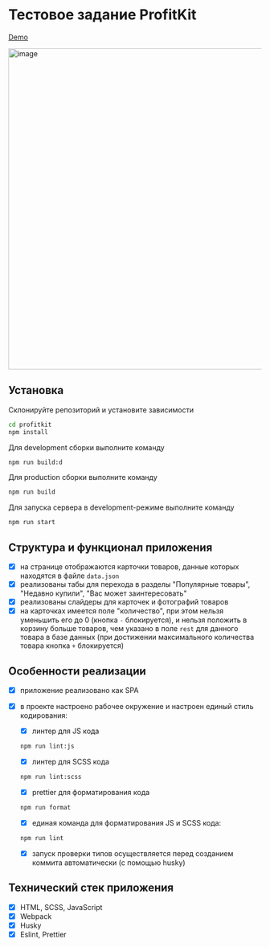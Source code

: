 # Тестовое задание ProfitKit

[Demo]()

<img width="639" alt="image" src="https://user-images.githubusercontent.com/88904845/218285184-ce3a7abe-5a62-444b-aa70-4a8c5ff800d6.png">
 
## Установка

Склонируйте репозиторий и установите зависимости

```sh
cd profitkit
npm install
```

Для development сборки выполните команду

```sh
npm run build:d
```

Для production сборки выполните команду

```sh
npm run build
```

Для запуска сервера в development-режиме выполните команду

```sh
npm run start
```

## Структура и функционал приложения

- [x] на странице отображаются карточки товаров, данные которых находятся в файле `data.json`
- [x] реализованы табы для перехода в разделы "Популярные товары", "Недавно купили", "Вас может заинтересовать"
- [x] реализованы слайдеры для карточек и фотографий товаров
- [x] на карточках имеется поле "количество", при этом нельзя уменьшить его до 0 (кнопка `-` блокируется), и нельзя положить в корзину больше товаров, чем указано в поле `rest` для данного товара в базе данных (при достижении максимального количества товара кнопка `+` блокируется)

## Особенности реализации

- [x] приложение реализовано как SPA
- [x] в проекте настроено рабочее окружение и настроен единый стиль кодирования:

  - [x] линтер для JS кода

  ```sh
  npm run lint:js
  ```

  - [x] линтер для SCSS кода

  ```sh
  npm run lint:scss
  ```

  - [x] prettier для форматирования кода

  ```sh
  npm run format
  ```

  - [x] единая команда для форматирования JS и SCSS кода:

  ```sh
  npm run lint
  ```

  - [x] запуск проверки типов осуществляется перед созданием коммита автоматически (с помощью husky)

## Технический стек приложения

- [x] HTML, SCSS, JavaScript
- [x] Webpack
- [x] Husky
- [x] Eslint, Prettier
